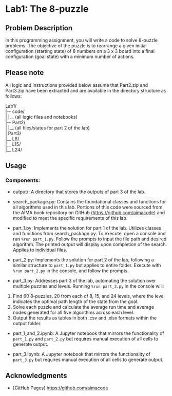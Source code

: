 # Lab1: The 8-puzzle

## Problem Description
In this programming assignment, you will write a code to solve 8-puzzle problems. The objective
of the puzzle is to rearrange a given initial configuration (starting state) of 8 numbers on a 3 x 3
board into a final configuration (goal state) with a minimum number of actions.

## Please note
All logic and instructions provided below assume that Part2.zip and Part3.zip have been extracted and are available in the directory structure as follows:

Lab1/\
|-- code/\
|   |__ (all logic files and notebooks)\
|-- Part2/\
|   |__ (all files/states for part 2 of the lab)\
| Part3/\
    |__ L8/\
    |__ L15/\
    |__ L24/

## Usage

### Components:

- output/: A directory that stores the outputs of part 3 of the lab.

- search_package.py: Contains the foundational classes and functions for all algorithms used in this lab. Portions of this code were sourced from the AIMA book repository on GitHub (https://github.com/aimacode) and modified to meet the specific requirements of this lab.

- part_1.py:  Implements the solution for part 1 of the lab. Utilizes classes and functions from search_package.py. To execute, open a console and run `%run part_1.py`. Follow the prompts to input the file path and desired algorithm. The printed output will display upon completion of the search. Applies to individual files.

- part_2.py: Implements the solution for part 2 of the lab, following a similar structure to `part_1.py` but applies to entire folder. Execute with `%run part_2.py` in the console, and follow the prompts.

- part_3.py: Addresses part 3 of the lab, automating the solution over multiple puzzles and levels. Running `%run part_3.py` in the console will:
1. Find 60 8-puzzles. 20 from each of 8, 15, and 24 levels, where the level indicates the optimal path length of the state from the goal.
2. Solve each puzzle and calculate the average run time and average nodes generated for all five algorithms across each level.
3. Output the results as tables in both .csv and .xlsx formats within the output folder.

- part_1_and_2.ipynb: A Jupyter notebook that mirrors the functionality of `part_1.py` and `part_2.py` but requires manual execution of all cells to generate output.

- part_3.ipynb: A Jupyter notebook that mirrors the functionality of `part_3.py` but requires manual execution of all cells to generate output.


## Acknowledgments
- [GitHub Pages] https://github.com/aimacode 
